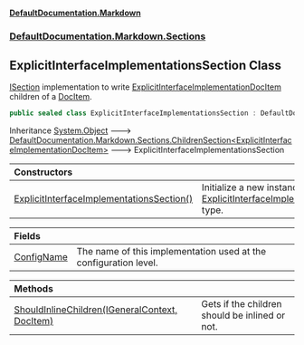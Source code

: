 #### [DefaultDocumentation\.Markdown](../../../../index.md 'index')
### [DefaultDocumentation\.Markdown\.Sections](../../../../index.md#DefaultDocumentation.Markdown.Sections 'DefaultDocumentation\.Markdown\.Sections')

## ExplicitInterfaceImplementationsSection Class

[ISection](https://github.com/Doraku/DefaultDocumentation/blob/master/documentation/api/DefaultDocumentation/Api/ISection/index.md 'DefaultDocumentation\.Api\.ISection') implementation to write [ExplicitInterfaceImplementationDocItem](https://github.com/Doraku/DefaultDocumentation/blob/master/documentation/api/DefaultDocumentation/Models/Members/ExplicitInterfaceImplementationDocItem/index.md 'DefaultDocumentation\.Models\.Members\.ExplicitInterfaceImplementationDocItem') children of a [DocItem](https://github.com/Doraku/DefaultDocumentation/blob/master/documentation/api/DefaultDocumentation/Models/DocItem/index.md 'DefaultDocumentation\.Models\.DocItem')\.

```csharp
public sealed class ExplicitInterfaceImplementationsSection : DefaultDocumentation.Markdown.Sections.ChildrenSection<DefaultDocumentation.Models.Members.ExplicitInterfaceImplementationDocItem>
```

Inheritance [System\.Object](https://docs.microsoft.com/en-us/dotnet/api/System.Object 'System\.Object') &#129106; [DefaultDocumentation\.Markdown\.Sections\.ChildrenSection&lt;](../ChildrenSection_T_/index.md 'DefaultDocumentation\.Markdown\.Sections\.ChildrenSection\<T\>')[ExplicitInterfaceImplementationDocItem](https://github.com/Doraku/DefaultDocumentation/blob/master/documentation/api/DefaultDocumentation/Models/Members/ExplicitInterfaceImplementationDocItem/index.md 'DefaultDocumentation\.Models\.Members\.ExplicitInterfaceImplementationDocItem')[&gt;](../ChildrenSection_T_/index.md 'DefaultDocumentation\.Markdown\.Sections\.ChildrenSection\<T\>') &#129106; ExplicitInterfaceImplementationsSection

| Constructors | |
| :--- | :--- |
| [ExplicitInterfaceImplementationsSection\(\)](ExplicitInterfaceImplementationsSection().md 'DefaultDocumentation\.Markdown\.Sections\.ExplicitInterfaceImplementationsSection\.ExplicitInterfaceImplementationsSection\(\)') | Initialize a new instance of the [ExplicitInterfaceImplementationsSection](index.md 'DefaultDocumentation\.Markdown\.Sections\.ExplicitInterfaceImplementationsSection') type\. |

| Fields | |
| :--- | :--- |
| [ConfigName](ConfigName.md 'DefaultDocumentation\.Markdown\.Sections\.ExplicitInterfaceImplementationsSection\.ConfigName') | The name of this implementation used at the configuration level\. |

| Methods | |
| :--- | :--- |
| [ShouldInlineChildren\(IGeneralContext, DocItem\)](ShouldInlineChildren(IGeneralContext,DocItem).md 'DefaultDocumentation\.Markdown\.Sections\.ExplicitInterfaceImplementationsSection\.ShouldInlineChildren\(DefaultDocumentation\.IGeneralContext, DefaultDocumentation\.Models\.DocItem\)') | Gets if the children should be inlined or not\. |
